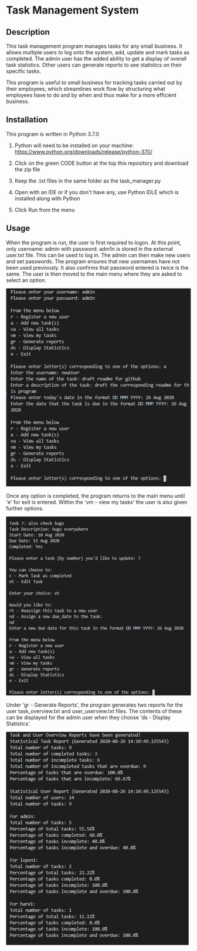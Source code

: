 # Task Management System

## Description
This task management program manages tasks for any small business. It allows multiple users to log onto the system, add, update and mark tasks as completed. The admin
user has the added ability to get a display of overall task statistics. Other users can generate reports to see statistics on their specific tasks.

This program is useful to small business for tracking tasks carried out by their employees, which streamlines work flow by structuring what employees have to do and by when and
thus make for a more efficient business.

## Installation
This program is written in Python 3.7.0

1. Python will need to be installed on your machine:
https://www.python.org/downloads/release/python-370/

2. Click on the green CODE button at the top this repository and download the zip file
3. Keep the .txt files in the same folder as the task_manager.py
4. Open with an IDE or if you don't have any, use Python IDLE which is installed along with Python
5. Click Run from the menu

## Usage
When the program is run, the user is first required to logon. At this point, only username: admin with password: adm1n is stored in the external user.txt file. This can be used
to log in. The admin can then make new users and set passwords. The program ensures that new usernames have not been used previously. It also confirms that password entered 
is twice is the same. The user is then moved to the main menu where they are asked to select an option.

![Main menu](main_menu.JPG)

Once any option is completed, the program returns to the main menu until 'e' for exit is entered. Within the 'vm - view my tasks' the user is also given further options.

![Sub menus](sub_menu.JPG)

Under 'gr - Generate Reports', the program generates two reports for the user task_overview.txt and user_userview.txt files. The contents of these can be displayed for the admin 
user when they choose 'ds - Display Statistics'.

![Display of statistical reports](statistical_report.JPG)


